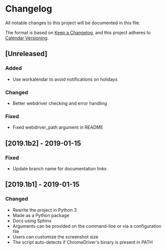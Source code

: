 # Changelog
All notable changes to this project will be documented in this file.

The format is based on [Keep a Changelog](https://keepachangelog.com/en/1.0.0/),
and this project adheres to [Calendar Versioning](https://calver.org/).

## [Unreleased]
### Added
- Use workalendar to avoid notifications on holidays
### Changed
- Better webdriver checking and error handling
### Fixed
- Fixed webdriver_path argument in README

## [2019.1b2] - 2019-01-15
### Fixed
- Update branch name for documentation links

## [2019.1b1] - 2019-01-15
### Changed
- Rewrite the project in Python 3
- Made as a Python package
- Docs using Sphinx
- Arguments can be provided on the command-line or via a configuration file
- Users can customize the screenshot size
- The script auto-detects if ChromeDriver's binary is present in PATH
